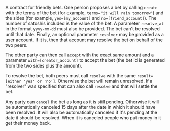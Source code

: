 A contract for friendly bets. One person proposes a bet by calling `create` with the terms of the bet (for example, `terms="it will rain tomorrow"`) and the sides (for example, `yes=[my_account]` and `no=[friend_account]`). The number of satoshis included is the value of the bet. A parameter `resolve_at` in the format `yyyy-mm-dd` must also be provided. The bet can't be resolved until that date. Finally, an optional parameter `resolver` may be provided as a user account. If it is, then that account may resolve the bet on behalf of the two peers.

The other party can then call `accept` with the exact same amount and a parameter `with=[creator_account]` to accept the bet (the bet id is generated from the two sides plus the amount).

To resolve the bet, both peers must call `resolve` with the same `result=[either 'yes' or 'no']`. Otherwise the bet will remain unresolved. If a "resolver" was specified that can also call `resolve` and that will settle the bet.

Any party can `cancel` the bet as long as it is still pending. Otherwise it will be automatically canceled 15 days after the date in which it should have been resolved. It will also be automatically canceled if it's pending at the date it should be resolved. When it is canceled people who put money in it get their money back.
